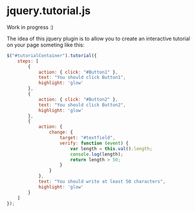 jquery.tutorial.js
==================
Work in progress :)

The idea of this jquery plugin is to allow you to create an interactive tutorial on your page someting like this:  

```javascript
$("#tutorialContainer").tutorial({
    steps: [
        {
            action: { click: "#Button1" },
            text: "You should click Button1",
            highlight: 'glow'
        },
        {
            action: { click: "#Button2" },
            text: "You should click Button2",
            highlight: 'glow'
        },
        {
            action: {
                change: {
                    target: "#textfield",
                    verify: function (event) {
                        var length = this.val().length;
                        console.log(length);
                        return length > 50;
                    }
                }
            },
            text: "You should write at least 50 characters",
            highlight: 'glow'
        }
    ]
});
```
